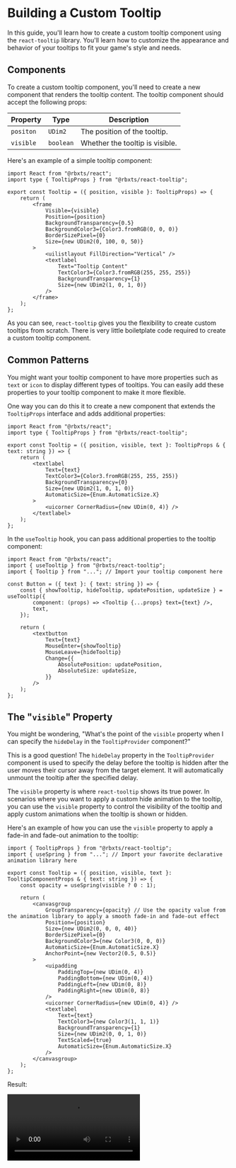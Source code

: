 # Building a Custom Tooltip

In this guide, you'll learn how to create a custom tooltip component using the `react-tooltip` library. You'll learn how to customize the appearance and behavior of your tooltips to fit your game's style and needs.

## Components

To create a custom tooltip component, you'll need to create a new component that renders the tooltip content. The tooltip component should accept the following props:

| Property  | Type      | Description                     |
| --------- | --------- | ------------------------------- |
| `positon` | `UDim2`   | The position of the tooltip.    |
| `visible` | `boolean` | Whether the tooltip is visible. |

Here's an example of a simple tooltip component:

```tsx
import React from "@rbxts/react";
import type { TooltipProps } from "@rbxts/react-tooltip";

export const Tooltip = ({ position, visible }: TooltipProps) => {
	return (
		<frame
			Visible={visible}
			Position={position}
			BackgroundTransparency={0.5}
			BackgroundColor3={Color3.fromRGB(0, 0, 0)}
			BorderSizePixel={0}
			Size={new UDim2(0, 100, 0, 50)}
		>
			<uilistlayout FillDirection="Vertical" />
			<textlabel
				Text="Tooltip Content"
				TextColor3={Color3.fromRGB(255, 255, 255)}
				BackgroundTransparency={1}
				Size={new UDim2(1, 0, 1, 0)}
			/>
		</frame>
	);
};
```

As you can see, `react-tooltip` gives you the flexibility to create custom tooltips from scratch. There is very little boiletplate code required to create a custom tooltip component.

## Common Patterns

You might want your tooltip component to have more properties such as `text` or `icon` to display different types of tooltips. You can easily add these properties to your tooltip component to make it more flexible.

One way you can do this it to create a new component that extends the `TooltipProps` interface and adds additional properties:

```tsx
import React from "@rbxts/react";
import type { TooltipProps } from "@rbxts/react-tooltip";

export const Tooltip = ({ position, visible, text }: TooltipProps & { text: string }) => {
	return (
		<textlabel
			Text={text}
			TextColor3={Color3.fromRGB(255, 255, 255)}
			BackgroundTransparency={0}
			Size={new UDim2(1, 0, 1, 0)}
			AutomaticSize={Enum.AutomaticSize.X}
		>
			<uicorner CornerRadius={new UDim(0, 4)} />
		</textlabel>
	);
};
```

In the `useTooltip` hook, you can pass additional properties to the tooltip component:

```tsx
import React from "@rbxts/react";
import { useTooltip } from "@rbxts/react-tooltip";
import { Tooltip } from "..."; // Import your tooltip component here

const Button = ({ text }: { text: string }) => {
	const { showTooltip, hideTooltip, updatePosition, updateSize } = useTooltip({
		component: (props) => <Tooltip {...props} text={text} />,
		text,
	});

	return (
		<textbutton
			Text={text}
			MouseEnter={showTooltip}
			MouseLeave={hideTooltip}
			Change={{
				AbsolutePosition: updatePosition,
				AbsoluteSize: updateSize,
			}}
		/>
	);
};
```

## The "`visible`" Property

You might be wondering, "What's the point of the `visible` property when I can specify the `hideDelay` in the `TooltipProvider` component?"

This is a good question! The `hideDelay` property in the `TooltipProvider` component is used to specify the delay before the tooltip is hidden after the user moves their cursor away from the target element. It will automatically unmount the tooltip after the specified delay.

The `visible` property is where `react-tooltip` shows its true power. In scenarios where you want to apply a custom hide animation to the tooltip, you can use the `visible` property to control the visibility of the tooltip and apply custom animations when the tooltip is shown or hidden.

Here's an example of how you can use the `visible` property to apply a fade-in and fade-out animation to the tooltip:

```tsx
import { TooltipProps } from "@rbxts/react-tooltip";
import { useSpring } from "..."; // Import your favorite declarative animation library here

export const Tooltip = ({ position, visible, text }: TooltipComponentProps & { text: string }) => {
	const opacity = useSpring(visible ? 0 : 1);

	return (
		<canvasgroup
			GroupTransparency={opacity} // Use the opacity value from the animation library to apply a smooth fade-in and fade-out effect
			Position={position}
			Size={new UDim2(0, 0, 0, 40)}
			BorderSizePixel={0}
			BackgroundColor3={new Color3(0, 0, 0)}
			AutomaticSize={Enum.AutomaticSize.X}
			AnchorPoint={new Vector2(0.5, 0.5)}
		>
			<uipadding
				PaddingTop={new UDim(0, 4)}
				PaddingBottom={new UDim(0, 4)}
				PaddingLeft={new UDim(0, 8)}
				PaddingRight={new UDim(0, 8)}
			/>
			<uicorner CornerRadius={new UDim(0, 4)} />
			<textlabel
				Text={text}
				TextColor3={new Color3(1, 1, 1)}
				BackgroundTransparency={1}
				Size={new UDim2(0, 0, 1, 0)}
				TextScaled={true}
				AutomaticSize={Enum.AutomaticSize.X}
			/>
		</canvasgroup>
	);
};
```

Result:

![Tooltip Example](/public/videos/animated-tooltip.mp4)
